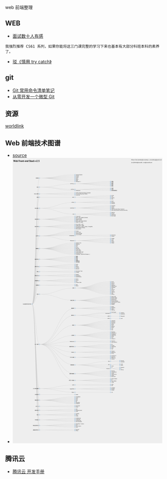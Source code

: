 web 前端整理

## WEB

-   [面试数十人有感](https://yuchengkai.cn/%E9%9D%A2%E8%AF%95%E6%95%B0%E5%8D%81%E4%BA%BA%E6%9C%89%E6%84%9F/)

```
我强烈推荐 CS61 系列，如果你能将这三门课完整的学习下来也基本有大部分科班本科的素养了。
```

-   [驳《慎用 try catch》](https://juejin.im/post/5c199882f265da617464c745)

## git

-   [Git 常用命令清单笔记](https://segmentfault.com/a/1190000002479970)
-   [从零开发一个微型 Git](http://geocld.github.io/2019/12/09/learn-git-by-code/)

## 资源

[worldlink](http://www.worldlink.com.cn/)

## Web 前端技术图谱

-   [source](https://github.com/unruledboy/WebFrontEndStack)
-   ![](./images/Web-Front-End-Stack.zh-cn.png)

## 腾讯云

-   [腾讯云 开发手册](https://cloud.tencent.com/developer/devdocs)
